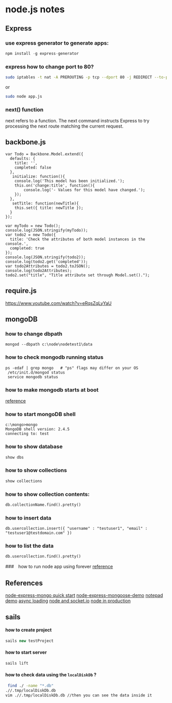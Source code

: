 # node.js notes

## Express

### use express generator to generate apps:
```javascript
npm install -g express-generator
```

### express how to change port to 80?

```bash
sudo iptables -t nat -A PREROUTING -p tcp --dport 80 -j REDIRECT --to-ports 3000
```

or 

```bash
sudo node app.js
```

### next() function

next refers to a function. The next command instructs Express to try processing the next route matching the current request.



## backbone.js


```
var Todo = Backbone.Model.extend({
  defaults: {
    title: '',
    completed: false
  },
   initialize: function(){
    console.log('This model has been initialized.');
    this.on('change:title', function(){
        console.log('- Values for this model have changed.');
    });
  },
   setTitle: function(newTitle){
    this.set({ title: newTitle });
  }
});

var myTodo = new Todo();
console.log(JSON.stringify(myTodo));
var todo2 = new Todo({
  title: 'Check the attributes of both model instances in the console.',
  completed: true
});
console.log(JSON.stringify(todo2));
console.log(todo2.get('completed'));
var todo2Attributes = todo2.toJSON();
console.log(todo2Attributes);
todo2.set("title", "Title attribute set through Model.set().");
```
## require.js
https://www.youtube.com/watch?v=eRqsZqLyYaU

## mongoDB

### how to change dbpath
```
mongod --dbpath c:\node\nodetest1\data
```

### how to check mongodb running status
```
ps -edaf | grep mongo   # "ps" flags may differ on your OS
 /etc/init.d/mongod status
 service mongodb status
```
### how to make mongodb starts at boot
[reference](http://askubuntu.com/questions/61503/how-to-start-mongodb-server-on-system-start)


### how to start mongoDB shell
```
c:\mongo>mongo
MongoDB shell version: 2.4.5
connecting to: test
```

### how to show database
```SQL
show dbs
```
### how to show collections
```SQL
show collections
```
### how to show collection contents:
```sql
db.collectionName.find().pretty()
```


### how to insert data
```
db.usercollection.insert({ "username" : "testuser1", "email" : "testuser1@testdomain.com" })
```

### how to list the data
```
db.usercollection.find().pretty()
```
###　how to run node app using forever
[reference](http://blog.nodejitsu.com/keep-a-nodejs-server-up-with-forever/)

## References
[node-express-mongo quick start](http://cwbuecheler.com/web/tutorials/2013/node-express-mongo/)
[node-express-mongoose-demo](https://github.com/madhums/node-express-mongoose-demo/)
[notepad demo](https://github.com/alexyoung/nodepad/blob/master/app.js)
[async loading](https://github.com/mjhea0/node-express-ajax-craigslist)
[node and socket.io](http://www.plhwin.com/2014/05/28/nodejs-socketio/)
[node in production](http://blog.carbonfive.com/2014/06/02/node-js-in-production/)


## sails

#### how to create project
```javascript
sails new testProject
```
#### how to start server
```javascript
sails lift
```
#### how to check data using the ```localDiskDb``` ?

```bash
 find ./ -name "*.db"
.//.tmp/localDiskDb.db
vim .//.tmp/localDiskDb.db //then you can see the data inside it
```
